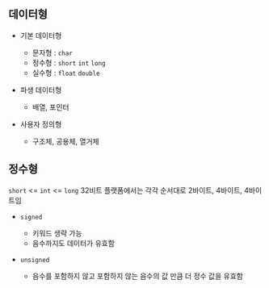 ## 데이터형
* 기본 데이터형
  *  문자형 : `char`
  *  정수형 : `short` `int` `long`
  *  실수형 : `float` `double`

* 파생 데이터형
  * 배열, 포인터

* 사용자 정의형
  * 구조체, 공용체, 열거체


## 정수형
`short` <= `int` <= `long`
32비트 플랫폼에서는 각각 순서대로 2바이트, 4바이트, 4바이트임
* `signed`
  * 키워드 생략 가능
  * 음수까지도 데이터가 유효함

* `unsigned`
  * 음수를 포함하지 않고 포함하지 않는 음수의 값 만큼 더 정수 값을 유효함